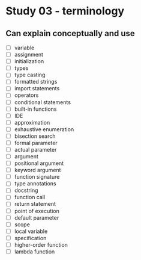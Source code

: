 # Study 03 - terminology

## Can explain conceptually and use

- [ ] variable
- [ ] assignment
- [ ] initialization
- [ ] types
- [ ] type casting
- [ ] formatted strings
- [ ] import statements
- [ ] operators
- [ ] conditional statements
- [ ] built-in functions
- [ ] IDE
- [ ] approximation
- [ ] exhaustive enumeration
- [ ] bisection search
- [ ] formal parameter
- [ ] actual parameter
- [ ] argument
- [ ] positional argument
- [ ] keyword argument
- [ ] function signature
- [ ] type annotations
- [ ] docstring
- [ ] function call
- [ ] return statement
- [ ] point of execution
- [ ] default parameter
- [ ] scope
- [ ] local variable
- [ ] specification
- [ ] higher-order function
- [ ] lambda function
